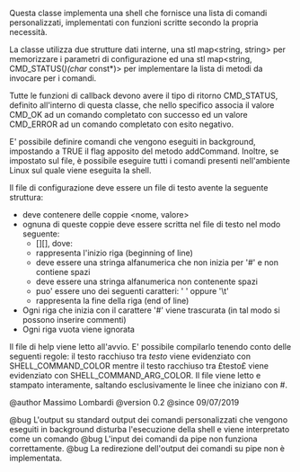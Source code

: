 Questa classe implementa una shell che fornisce una lista di comandi personalizzati, implementati
con funzioni scritte secondo la propria necessità.

La classe utilizza due strutture dati interne, una stl map<string, string> per memorizzare i parametri
di configurazione ed una stl map<string, CMD_STATUS(*)(char* const*)> per implementare
la lista di metodi da invocare per i comandi.

Tutte le funzioni di callback devono avere il tipo di ritorno CMD_STATUS, definito all'interno di questa classe,
che nello specifico associa il valore CMD_OK ad un comando completato con successo ed un valore CMD_ERROR ad un
comando completato con esito negativo.

E' possibile definire comandi che vengono eseguiti in background, impostando a TRUE il flag apposito del metodo
addCommand. Inoltre, se impostato sul file, è possibile eseguire tutti i comandi presenti nell'ambiente Linux sul
quale viene eseguita la shell.

Il file di configurazione deve essere un file di testo avente la seguente struttura:
 - deve contenere delle coppie <nome, valore>
 - ognuna di queste coppie deve essere scritta nel file di testo nel modo seguente:
     - <bol>[<delimiter>]<nome><delimiter>[<delimiter>]<valore><eol>, dove:
     - <bol> rappresenta l'inizio riga (beginning of line)
     - <nome> deve essere una stringa alfanumerica che non inizia per '#' e non contiene spazi
     - <valore> deve essere una stringa alfanumerica non contenente spazi
     - <delimiter> puo' essere uno dei seguenti caratteri: ' ' oppure '\t'
     - <eol> rappresenta la fine della riga (end of line)
 - Ogni riga che inizia con il carattere '#' viene trascurata (in tal modo si possono inserire commenti)
 - Ogni riga vuota viene ignorata

Il file di help viene letto all'avvio. E' possibile compilarlo tenendo conto delle seguenti regole:
             il testo racchiuso tra $testo$ viene evidenziato con SHELL_COMMAND_COLOR mentre il testo racchiuso
             tra £testo£ viene evidenziato con SHELL_COMMAND_ARG_COLOR.
             Il file viene letto e stampato interamente, saltando esclusivamente le linee che iniziano con #.


@author Massimo Lombardi
@version 0.2
@since 09/07/2019

@bug L'output su standard output dei comandi personalizzati che vengono eseguiti in background disturba l'esecuzione della shell e viene interpretato come un comando
@bug L'input dei comandi da pipe non funziona correttamente.
@bug La redirezione dell'output dei comandi su pipe non è implementata.

